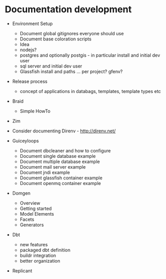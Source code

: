 Documentation development
=========================

  * Environment Setup
    * Document global gitignores everyone should use
    * Document base coloration scripts
    * Idea
    * nodejs?
    * postgres and optionally postgis - in particular install and initial dev user
    * sql server and initial dev user
    * Glassfish install and paths ... per project? gfenv?
 
  * Release process
    * concept of applications in databags, templates, template types etc

  * Braid
    * Simple HowTo

  * Zim

  * Consider documenting Direnv - http://direnv.net/

  * Guiceyloops
    * Document dbcleaner and how to configure
    * Document single database example
    * Document multiple database example
    * Document mail server example
    * Document jndi example
    * Document glassfish container example
    * Document openmq container example

  * Domgen
    * Overview
    * Getting started
    * Model Elements
    * Facets
    * Generators

  * Dbt
    * new features
    * packaged dbt definition
    * buildr integration
    * better organization    

  * Replicant

